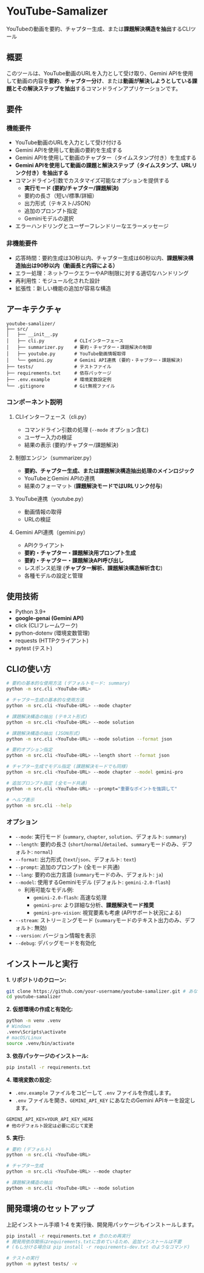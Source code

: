 # YouTube-Samalizer

YouTubeの動画を要約、チャプター生成、または**課題解決構造を抽出**するCLIツール

## 概要

このツールは、YouTube動画のURLを入力として受け取り、Gemini APIを使用して動画の内容を**要約**、**チャプター分け**、または**動画が解決しようとしている課題とその解決ステップを抽出**するコマンドラインアプリケーションです。

## 要件

### 機能要件

- YouTube動画のURLを入力として受け付ける
- Gemini APIを使用して動画の要約を生成する
- Gemini APIを使用して動画のチャプター（タイムスタンプ付き）を生成する
- **Gemini APIを使用して動画の課題と解決ステップ（タイムスタンプ、URLリンク付き）を抽出する**
- コマンドライン引数でカスタマイズ可能なオプションを提供する
  - **実行モード (要約/チャプター/課題解決)**
  - 要約の長さ（短い/標準/詳細）
  - 出力形式（テキスト/JSON）
  - 追加のプロンプト指定
  - Geminiモデルの選択
- エラーハンドリングとユーザーフレンドリーなエラーメッセージ

### 非機能要件

- 応答時間：要約生成は30秒以内、チャプター生成は60秒以内、**課題解決構造抽出は90秒以内（動画長と内容による）**
- エラー処理：ネットワークエラーやAPI制限に対する適切なハンドリング
- 再利用性：モジュール化された設計
- 拡張性：新しい機能の追加が容易な構造

## アーキテクチャ

```
youtube-samalizer/
├── src/
│   ├── __init__.py
│   ├── cli.py           # CLIインターフェース
│   ├── summarizer.py    # 要約・チャプター・課題解決の制御
│   ├── youtube.py       # YouTube動画情報取得
│   └── gemini.py        # Gemini API連携 (要約・チャプター・課題解決)
├── tests/               # テストファイル
├── requirements.txt     # 依存パッケージ
├── .env.example         # 環境変数設定例
└── .gitignore           # Git無視ファイル
```

### コンポーネント説明

1. CLIインターフェース（cli.py）
   - コマンドライン引数の処理 (`--mode` オプション含む)
   - ユーザー入力の検証
   - 結果の表示 (要約/チャプター/課題解決)

2. 制御エンジン（summarizer.py）
   - **要約、チャプター生成、または課題解決構造抽出処理のメインロジック**
   - YouTubeとGemini APIの連携
   - 結果のフォーマット (**課題解決モードではURLリンク付与**)

3. YouTube連携（youtube.py）
   - 動画情報の取得
   - URLの検証

4. Gemini API連携（gemini.py）
   - APIクライアント
   - **要約・チャプター・課題解決用プロンプト生成**
   - **要約・チャプター・課題解決API呼び出し**
   - レスポンス処理 (**チャプター解析、課題解決構造解析含む**)
   - 各種モデルの設定と管理

## 使用技術

- Python 3.9+
- **google-genai (Gemini API)**
- click (CLIフレームワーク)
- python-dotenv (環境変数管理)
- requests (HTTPクライアント)
- pytest (テスト)

## CLIの使い方

```bash
# 要約の基本的な使用方法 (デフォルトモード: summary)
python -m src.cli <YouTube-URL>

# チャプター生成の基本的な使用方法
python -m src.cli <YouTube-URL> --mode chapter

# 課題解決構造の抽出 (テキスト形式)
python -m src.cli <YouTube-URL> --mode solution

# 課題解決構造の抽出 (JSON形式)
python -m src.cli <YouTube-URL> --mode solution --format json

# 要約オプション指定
python -m src.cli <YouTube-URL> --length short --format json

# チャプター生成でモデル指定 (課題解決モードでも同様)
python -m src.cli <YouTube-URL> --mode chapter --model gemini-pro

# 追加プロンプト指定 (全モード共通)
python -m src.cli <YouTube-URL> --prompt="重要なポイントを強調して"

# ヘルプ表示
python -m src.cli --help
```

### オプション

- `--mode`: 実行モード (`summary`, `chapter`, `solution`、デフォルト: `summary`)
- `--length`: 要約の長さ (`short`/`normal`/`detailed`、`summary`モードのみ、デフォルト: `normal`)
- `--format`: 出力形式 (`text`/`json`、デフォルト: `text`)
- `--prompt`: 追加のプロンプト (全モード共通)
- `--lang`: 要約の出力言語 (`summary`モードのみ、デフォルト: `ja`)
- `--model`: 使用するGeminiモデル (デフォルト: `gemini-2.0-flash`)
  - 利用可能なモデル例:
    - `gemini-2.0-flash`: 高速な処理
    - `gemini-pro`: より詳細な分析、**課題解決モード推奨**
    - `gemini-pro-vision`: 視覚要素も考慮 (APIサポート状況による)
- `--stream`: ストリーミングモード (`summary`モードのテキスト出力のみ、デフォルト: 無効)
- `--version`: バージョン情報を表示
- `--debug`: デバッグモードを有効化

## インストールと実行

**1. リポジトリのクローン:**
```bash
git clone https://github.com/your-username/youtube-samalizer.git # あなたのリポジトリURLに置き換えてください
cd youtube-samalizer
```

**2. 仮想環境の作成と有効化:**
```bash
python -m venv .venv
# Windows
.venv\Scripts\activate
# macOS/Linux
source .venv/bin/activate
```

**3. 依存パッケージのインストール:**
```bash
pip install -r requirements.txt
```

**4. 環境変数の設定:**
   - `.env.example` ファイルをコピーして `.env` ファイルを作成します。
   - `.env` ファイルを開き、`GEMINI_API_KEY` にあなたのGemini APIキーを設定します。
   ```.env
   GEMINI_API_KEY=YOUR_API_KEY_HERE
   # 他のデフォルト設定は必要に応じて変更
   ```

**5. 実行:**
```bash
# 要約 (デフォルト)
python -m src.cli <YouTube-URL>

# チャプター生成
python -m src.cli <YouTube-URL> --mode chapter

# 課題解決構造の抽出
python -m src.cli <YouTube-URL> --mode solution
```

## 開発環境のセットアップ

上記インストール手順 1-4 を実行後、開発用パッケージもインストールします。
```bash
pip install -r requirements.txt # 念のため再実行
# 開発用依存関係はrequirements.txtに含めているため、追加インストールは不要
# (もし分ける場合は pip install -r requirements-dev.txt のようなコマンド)

# テストの実行
python -m pytest tests/ -v